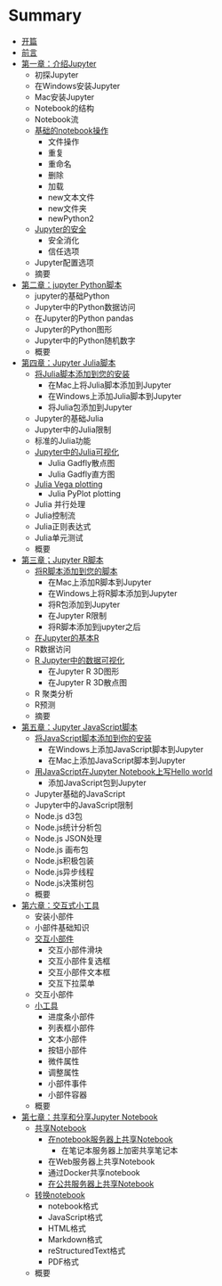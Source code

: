 # Summary

* [开篇](README.md)
* [前言](chapter1.md)
* [第一章：介绍Jupyter](di-yi-zhang-ff1a-jie-shao-jupyter.md)
  * 初探Jupyter
  * 在Windows安装Jupyter
  * Mac安装Jupyter
  * Notebook的结构
  * Notebook流
  * [基础的notebook操作](di-yi-zhang-ff1a-jie-shao-jupyter/ji-chu-de-notebook-cao-zuo.md)
    * 文件操作
    * 重复
    * 重命名
    * 删除
    * 加载
    * new文本文件
    * new文件夹
    * newPython2
  * [Jupyter的安全](di-yi-zhang-ff1a-jie-shao-jupyter/jupyterde-an-quan.md)
    * 安全消化
    * 信任选项
  * Jupyter配置选项
  * 摘要
* [第二章：jupyter Python脚本](di-er-zhang-ff1a-jupyter-python-jiao-ben.md)
  * jupyter的基础Python
  * Jupyter中的Python数据访问
  * 在Jupyter的Python pandas
  * Jupyter的Python图形
  * Jupyter中的Python随机数字
  * 概要
* [第四章：Jupyter Julia脚本](di-si-zhang-ff1a-jupyter-julia-jiao-ben.md)
  * [将Julia脚本添加到您的安装](di-si-zhang-ff1a-jupyter-julia-jiao-ben/jiang-julia-jiao-ben-tian-jia-dao-nin-de-an-zhuang.md)
    * 在Mac上将Julia脚本添加到Jupyter
    * 在Windows上添加Julia脚本到Jupyter
    * 将Julia包添加到Jupyter
  * Jupyter的基础Julia
  * Jupyter中的Julia限制
  * 标准的Julia功能
  * [Jupyter中的Julia可视化](di-si-zhang-ff1a-jupyter-julia-jiao-ben/jupyterzhong-de-julia-ke-shi-hua.md)
    * Julia Gadfly散点图
    * Julia Gadfly直方图
  * [Julia Vega plotting](di-si-zhang-ff1a-jupyter-julia-jiao-ben/julia-vega-plotting.md)
    * Julia PyPlot plotting 
  * Julia 并行处理
  * Julia控制流
  * Julia正则表达式
  * Julia单元测试
  * 概要
* [第三章；Jupyter R脚本](di-san-zhang-ff1b-jupyter-r-jiao-ben.md)
  * [将R脚本添加到您的脚本](di-san-zhang-ff1b-jupyter-r-jiao-ben/jiang-r-jiao-ben-tian-jia-dao-nin-de-jiao-ben.md)
    * 在Mac上添加R脚本到Jupyter
    * 在Windows上将R脚本添加到Jupyter
    * 将R包添加到Jupyter
    * 在Jupyter R限制
    * 将R脚本添加到jupyter之后
  * [在Jupyter的基本R](di-san-zhang-ff1b-jupyter-r-jiao-ben/zai-jupyter-de-ji-ben-r.md)
  * R数据访问
  * [R Jupyter中的数据可视化](di-san-zhang-ff1b-jupyter-r-jiao-ben/r-jupyterzhong-de-shu-ju-ke-shi-hua.md)
    * 在Jupyter R 3D图形
    * 在Jupyter R 3D散点图
  * R 聚类分析
  * R预测
  * 摘要
* [第五章：Jupyter JavaScript脚本](di-wu-zhang-ff1ajupyter-javascript-jiao-ben.md)
  * [将JavaScript脚本添加到你的安装](di-wu-zhang-ff1ajupyter-javascript-jiao-ben/jiang-javascript-jiao-ben-tian-jia-dao-ni-de-an-zhuang.md)
    * 在Windows上添加JavaScript脚本到Jupyter
    * 在Mac上添加JavaScript脚本到Jupyter
  * [用JavaScript在Jupyter Notebook上写Hello world](di-wu-zhang-ff1ajupyter-javascript-jiao-ben/yong-javascript-zai-jupyter-notebook-shang-xie-hello-world.md)
    * 添加JavaScript包到Jupyter
  * Jupyter基础的JavaScript
  * Jupyter中的JavaScript限制
  * Node.js d3包
  * Node.js统计分析包
  * Node.js JSON处理
  * Node.js 画布包
  * Node.js积极包装
  * Node.js异步线程
  * Node.js决策树包
  * 概要
* [第六章：交互式小工具](di-liu-zhang-ff1a-jiao-hu-shi-xiao-gong-ju.md)
  * 安装小部件
  * 小部件基础知识
  * [交互小部件](di-liu-zhang-ff1a-jiao-hu-shi-xiao-gong-ju/jiao-hu-xiao-bu-jian.md)
    * 交互小部件滑块
    * 交互小部件复选框
    * 交互小部件文本框
    * 交互下拉菜单
  * 交互小部件
  * [小工具](di-liu-zhang-ff1a-jiao-hu-shi-xiao-gong-ju/xiao-gong-ju.md)
    * 进度条小部件
    * 列表框小部件
    * 文本小部件
    * 按钮小部件
    * 微件属性
    * 调整属性
    * 小部件事件
    * 小部件容器
  * 概要
* [第七章：共享和分享Jupyter Notebook](di-qi-zhang-ff1a-gong-xiang-he-fen-xiang-jupyter-notebook.md)
  * [共享Notebook](di-qi-zhang-ff1a-gong-xiang-he-fen-xiang-jupyter-notebook/gong-xiang-notebook.md)
    * [在notebook服务器上共享Notebook](di-qi-zhang-ff1a-gong-xiang-he-fen-xiang-jupyter-notebook/gong-xiang-notebook/zai-bi-ji-ben-fu-wu-qi-shang-gong-xiang-notebook.md)
      * 在笔记本服务器上加密共享笔记本
    * 在Web服务器上共享Notebook
    * 通过Docker共享notebook
    * [在公共服务器上共享Notebook](di-qi-zhang-ff1a-gong-xiang-he-fen-xiang-jupyter-notebook/gong-xiang-notebook/zai-gong-gong-fu-wu-qi-shang-gong-xiang-bi-ji-ben.md)
  * [转换notebook](di-qi-zhang-ff1a-gong-xiang-he-fen-xiang-jupyter-notebook/zhuan-huan-notebook.md)
    * notebook格式
    * JavaScript格式
    * HTML格式
    * Markdown格式
    * reStructuredText格式
    * PDF格式
  * 概要

